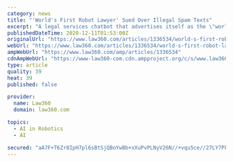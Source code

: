 ```yaml
---
category: news
title: "'World's First Robot Lawyer' Sued Over Illegal Spam Texts"
excerpt: "A legal services chatbot that advertises itself as the \"world's first robot lawyer\" was hit with a proposed class action in California federal court accusing it of sending unsolicited advertising texts in violation of the Telephone Consumer Protection Act."
publishedDateTime: 2020-12-11T01:53:00Z
originalUrl: "https://www.law360.com/articles/1336534/world-s-first-robot-lawyer-sued-over-illegal-spam-texts"
webUrl: "https://www.law360.com/articles/1336534/world-s-first-robot-lawyer-sued-over-illegal-spam-texts"
ampWebUrl: "https://www.law360.com/amp/articles/1336534"
cdnAmpWebUrl: "https://www-law360-com.cdn.ampproject.org/c/s/www.law360.com/amp/articles/1336534"
type: article
quality: 39
heat: 39
published: false

provider:
  name: Law360
  domain: law360.com

topics:
  - AI in Robotics
  - AI

secured: "aA7F+T6Zr8IpH7pl6sBtSjQBoYwBb+xXuPvPLNyV26N//+vqu5ce//27LY7PkgiNx81+aR6CHJu6WOFGAsoRW54mwBDDmEs67QU7U/Ib9xUTMIYPqpDoEgT6FNrhVU/8Fe/v0MeapP4wKFIC/9ZzkRIwpCCrduMAKOH/DugxKPehzMayILNz9r9xTuiQmJry3LRSqv5GB9u6IXMBxxX3GQZHOXfXkkzJyiLuLWV4ZAp8OuGxauDdJ8oZwd16QhXUU7wnVJ4YPxdLdxK/Eg0q7d8UgkFwTFQfjBhxPYjGO8G/rPJlcOmCq2nR9jvckVpXKKUOrG9V7jLIQAAuvUvWQ1qwYcL7F2+X+USrcWGTICI=;k2bbBlwXJJ8ySqlk6yuMuQ=="
---
```


